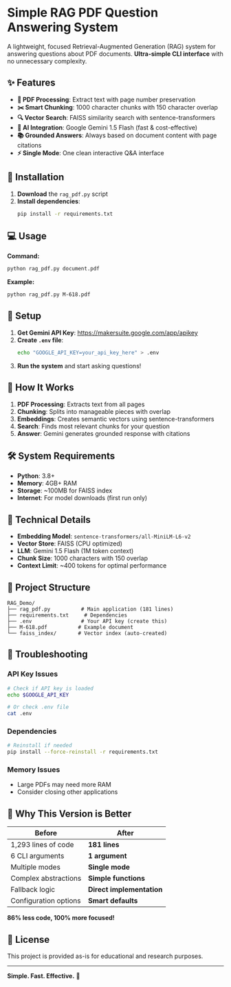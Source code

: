 # Simple RAG PDF Question Answering System

A lightweight, focused Retrieval-Augmented Generation (RAG) system for answering questions about PDF documents. **Ultra-simple CLI interface** with no unnecessary complexity.

## ✨ Features

- **📄 PDF Processing**: Extract text with page number preservation
- **✂️ Smart Chunking**: 1000 character chunks with 150 character overlap
- **🔍 Vector Search**: FAISS similarity search with sentence-transformers
- **🤖 AI Integration**: Google Gemini 1.5 Flash (fast & cost-effective)
- **📚 Grounded Answers**: Always based on document content with page citations
- **⚡ Single Mode**: One clean interactive Q&A interface

## 🚀 Installation

1. **Download** the `rag_pdf.py` script
2. **Install dependencies**:
   ```bash
   pip install -r requirements.txt
   ```

## 💻 Usage

**Command:**

```bash
python rag_pdf.py document.pdf
```

**Example:**
```bash
python rag_pdf.py M-618.pdf
```

## 🔑 Setup

1. **Get Gemini API Key**: https://makersuite.google.com/app/apikey
2. **Create `.env` file**:
   ```bash
   echo "GOOGLE_API_KEY=your_api_key_here" > .env
   ```
3. **Run the system** and start asking questions!

## 🎯 How It Works

1. **PDF Processing**: Extracts text from all pages
2. **Chunking**: Splits into manageable pieces with overlap
3. **Embeddings**: Creates semantic vectors using sentence-transformers
4. **Search**: Finds most relevant chunks for your question
5. **Answer**: Gemini generates grounded response with citations

<!-- ## 📊 Output Example

```
Question: What is USCIS?

Answer: USCIS's official website is www.uscis.gov (pages 11, 16). Their customer 
service number is 1-800-375-5283 or 1-800-767-1833 (for the hearing impaired) 
(page 11). To get forms, visit their website or call the USCIS Forms Line at 
1-800-870-3676 (page 11).

Pages: 11, 14, 16, 116
``` -->

## 🛠️ System Requirements

- **Python**: 3.8+
- **Memory**: 4GB+ RAM
- **Storage**: ~100MB for FAISS index
- **Internet**: For model downloads (first run only)

## 🔧 Technical Details

- **Embedding Model**: `sentence-transformers/all-MiniLM-L6-v2`
- **Vector Store**: FAISS (CPU optimized)
- **LLM**: Gemini 1.5 Flash (1M token context)
- **Chunk Size**: 1000 characters with 150 overlap
- **Context Limit**: ~400 tokens for optimal performance

## 📁 Project Structure

```
RAG_Demo/
├── rag_pdf.py          # Main application (181 lines)
├── requirements.txt     # Dependencies
├── .env                # Your API key (create this)
├── M-618.pdf          # Example document
└── faiss_index/       # Vector index (auto-created)
```

## 🚨 Troubleshooting

### **API Key Issues**
```bash
# Check if API key is loaded
echo $GOOGLE_API_KEY

# Or check .env file
cat .env
```

### **Dependencies**
```bash
# Reinstall if needed
pip install --force-reinstall -r requirements.txt
```

### **Memory Issues**
- Large PDFs may need more RAM
- Consider closing other applications

## 🎉 Why This Version is Better

| Before | After |
|--------|-------|
| 1,293 lines of code | **181 lines** |
| 6 CLI arguments | **1 argument** |
| Multiple modes | **Single mode** |
| Complex abstractions | **Simple functions** |
| Fallback logic | **Direct implementation** |
| Configuration options | **Smart defaults** |

**86% less code, 100% more focused!**

## 📝 License

This project is provided as-is for educational and research purposes.

---

**Simple. Fast. Effective.** 🎯
